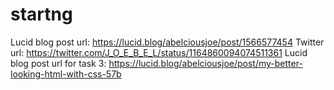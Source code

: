 # startng
Lucid blog post url: https://lucid.blog/abelciousjoe/post/1566577454
Twitter url: https://twitter.com/J_O_E_B_E_L/status/1164860094074511361
Lucid blog post url for task 3: https://lucid.blog/abelciousjoe/post/my-better-looking-html-with-css-57b
